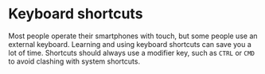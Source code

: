 # Keyboard shortcuts

Most people operate their smartphones with touch, but some people use an external keyboard. Learning and using keyboard shortcuts can save you a lot of time. Shortcuts should always use a modifier key, such as `CTRL` or `CMD` to avoid clashing with system shortcuts.
